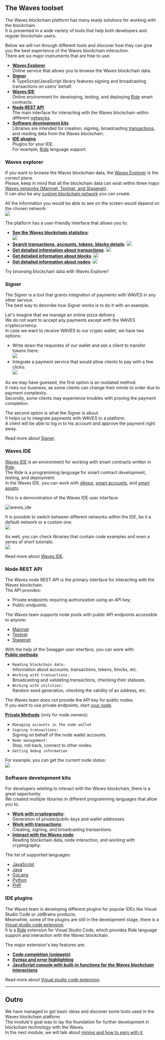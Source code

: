 ## The Waves toolset ##

The Waves blockchain platform has many ready solutions for working with the blockchain.  
It is presented in a wide variety of tools that help both developers and regular blockchain users.  

Below we will run through different tools and discover how they can give you the best experience of the Waves blockchain interaction.   
There are six major instruments that are free to use:
- **<u>[Waves Explorer](#waves-explorer)</u>**  
    Online service that allows you to browse the Waves blockchain data.  
- **<u>[Signer]()</u>**  
    A TypeScript/JavaScript library features signing and broadcasting transactions on users’ behalf.   
- **<u>[Waves IDE](#waves-ide)</u>**  
    Online environment for developing, testing, and deploying [Ride](#ridetopic) smart contracts.
- **<u>[Node REST API](#node-rest-api)</u>**  
    The main interface for interacting with the Waves blockchain within different [networks]().
- **<u>[Software development kits](#software-development-kits)</u>**  
    Libraries are intended for creation, signing, broadcasting [transactions](), and reading data from the Waves blockchain.
- **<u>[IDE plugins](#ide-plugins)</u>**  
    Plugins for your IDE.  
    For example, [Ride]() language support.
    
### Waves explorer ###

If you want to browse the Waves blockchain data, the [Waves Explorer](https://new.wavesexplorer.com/) is the correct place.  
Please, keep in mind that all the blockchain data can exist within three major [Waves networks (Mainnet, Testnet, and Stagenet)]().  
It can also be any [custom blockchain network](https://docs.waves.tech/en/waves-node/private-waves-network) you can create.  
  
All the information you would be able to see on the screen would depend on the chosen network:    
![](./img/wavesexp_net.png)
    

The platform has a user-friendly interface that allows you to:
- **<u>See the Waves blockchain statistics</u>**:  
  ![](./img/wavesexp_stat.png)  
-  **<u>Search transactions, accounts, tokens, blocks details</u>**:
  ![](./img/wavesexp_search.png)  
-  **<u>Get detailed information about [transactions](https://new.wavesexplorer.com/transactions)</u>**:
  ![](./img/wavesexp_tx.png)  
-  **<u>Get detailed information about [blocks](https://new.wavesexplorer.com/blocks)</u>**:
  ![](./img/wavesexp_blocks.png)  
-  **<u>Get detailed information about [nodes](https://new.wavesexplorer.com/nodes)</u>**:
  ![](./img/wavesexp_nodes.png)  

Try browsing blockchain data with Waves Explorer!  

### Signer ###

The Signer is a tool that grants integration of payments with WAVES in any other service.  
The best way to describe how Signer works is to do it with an example.  
  
Let's imagine that we manage an online pizza delivery.  
We do not want to accept any payments except with the WAVES cryptocurrency.  
In case we want to receive WAVES to our crypto wallet, we have two options:

- Write down the requisites of our wallet and ask a client to transfer tokens there:  
    ![](./img/signer_no.png)  
- Integrate a payment service that would allow clients to pay with a few clicks:  
    ![](./img/signer_yes.png)  

As we may have guessed, the first option is an outdated method.  
It risks our business, as some clients can change their minds to order due to payment complexity.  
Secondly, some clients may experience troubles with proving the payment completion.  
  

The second option is what the Signer is about.  
It helps us to integrate payments with WAVES to a platform.  
A client will be able to log in to his account and approve the payment right away.  

Read more about [Signer](https://docs.waves.tech/en/building-apps/waves-api-and-sdk/client-libraries/signer).

### Waves IDE ###

[Waves IDE](https://waves-ide.com/) is an environment for working with smart contracts written in [Ride](#ridetopic).  
The Ride is a programming language for smart contract development, testing, and deployment.  
In the Waves IDE, you can work with [dApps](#dapptopic), [smart accounts](#smartacctopic), and [smart assets](#smartassettopic).  

This is a demonstration of the Waves IDE user interface:
    
![waves_ide](./images/waveside.png)
    

It is possible to switch between different networks within the IDE, be it a default network or a custom one.    
![](./img/waveside_nodes.png)
    

As well, you can check libraries that contain code examples and even a series of short tutorials:    
![](./img/waveside_libs.png)
    

Read more about [Waves IDE](https://docs.waves.tech/en/building-apps/smart-contracts/tools/waves-ide).

### Node REST API ###

The Waves node REST API is the primary interface for interacting with the Waves blockchain.  
The API provides:
- Private endpoints requiring authorization using an API key;
- Public endpoints.  

The Waves team supports node pools with public API endpoints accessible to anyone:
- [Mainnet](https://nodes.wavesnodes.com)
- [Testnet](https://nodes-testnet.wavesnodes.com)
- [Stagenet](https://nodes-stagenet.wavesnodes.com)

With the help of the Swagger user interface, you can work with:  
**<u>Public methods</u>**:  
  - `Reading blockchain data:`   
    Information about accounts, transactions, tokens, blocks, etc.
  - `Working with transactions:`  
    Broadcasting and validating transactions, checking their statuses.
  - `Working with utilities:`  
    Random seed generation, checking the validity of an address, etc. 
  

The Waves team does not provide the API key for public nodes.  
If you want to use private endpoints, start [your node](https://docs.waves.tech/en/waves-node/private-waves-network).

**<u>Private Methods</u>** (only for node owners):  
- `Managing accounts in the node wallet`
- `Signing transactions:`  
  Signing on behalf of the node wallet accounts.
- `Node management:`  
  Stop, roll back, connect to other nodes.
- `Getting debug information`

  

For example, you can get the current node status:    
![](./img/restapi.png)
    

### Software development kits ###

For developers wishing to interact with the Waves blockchain, there is a great opportunity.  
We created multiple libraries in different programming languages that allow you to:

- **<u>Work with cryptography</u>**:   
    Generation of private/public keys and wallet addresses.  
- **<u>Work with transactions</u>**:  
    Creating, signing, and broadcasting transactions.   
- **<u>Interact with the Waves node</u>**:  
    Reading blockchain data, node interaction, and working with cryptography.  
    
The list of supported languages:
- [JavaScript]()
- [Java]()
- [GoLang]()
- [Python]() 
- [PHP]()

### IDE plugins ###

The Waves team is developing different plugins for popular IDEs like Visual Studio Code or JetBrains products.  
Meanwhile, some of the plugins are still in the development stage, there is a [Visual studio code extension](https://marketplace.visualstudio.com/items?itemName=wavesplatform.waves-ride).  
It is a [Ride]() extension for Visual Studio Code, which provides Ride language support and interaction with the Waves blockchain.  
  

The major extension's key features are:
- **<u>Code completion (snippets)</u>**
- **<u>Syntax and error highlighting</u>**
- **<u>JavaScript console with built-in functions for the Waves blockchain interactions</u>**

Read more about [Visual studio code extension](https://docs.waves.tech/en/building-apps/smart-contracts/tools/ride-vscode).
  
---

## Outro ##

We have managed to get basic ideas and discover some tools used in the Waves blockchain platform.  
The module's goal was to lay the foundation for further development in blockchain technology with the Waves.  
In the next module, we will talk about [mining and how to earn with it]().  
